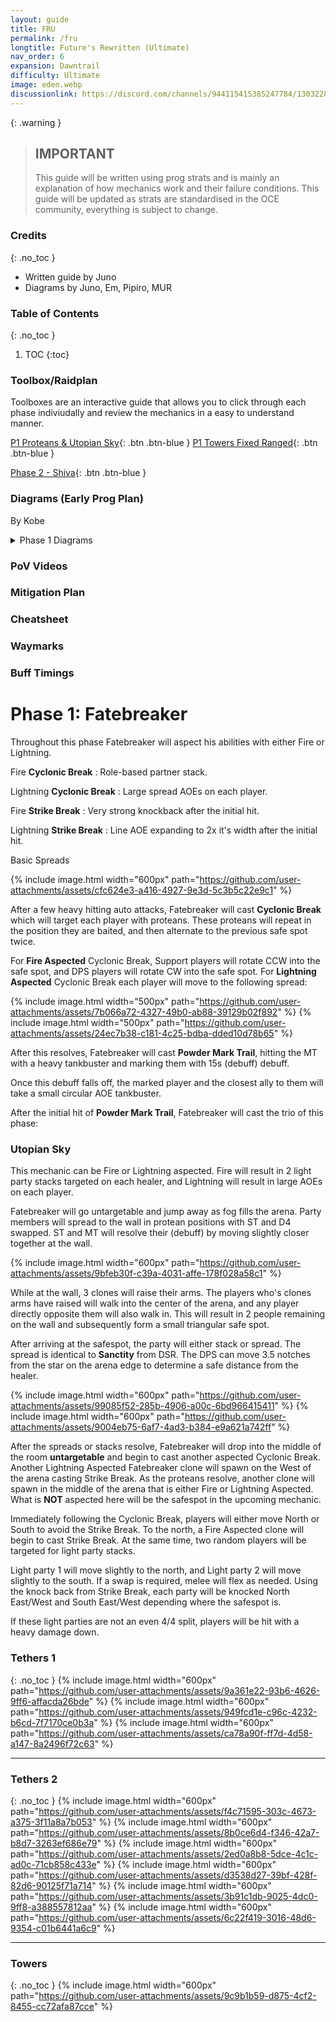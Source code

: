 ```yaml
---
layout: guide
title: FRU
permalink: /fru
longtitle: Future's Rewritten (Ultimate)
nav_order: 6
expansion: Dawntrail
difficulty: Ultimate
image: eden.webp
discussionlink: https://discord.com/channels/944115415385247784/1303228301015384106
---
```


{: .warning }
> ## IMPORTANT
> This guide will be written using prog strats and is mainly an explanation of how mechanics work and their failure conditions.
> This guide will be updated as strats are standardised in the OCE community, everything is subject to change.

### Credits
{: .no_toc }
- Written guide by Juno
- Diagrams by Juno, Em, Pipiro, MUR

### Table of Contents
{: .no_toc }

1. TOC
{:toc}

### Toolbox/Raidplan
Toolboxes are an interactive guide that allows you to click through each phase indiviudally and review the mechanics in a easy to understand manner.

[P1 Proteans & Utopian Sky](https://raidplan.io/plan/WlRr-qtrUTEPiaJZ){: .btn .btn-blue }
[P1 Towers Fixed Ranged](https://raidplan.io/plan/abSWBVZClS5m1HwD){: .btn .btn-blue }

[Phase 2 - Shiva](https://raidplan.io/plan/UWRJc6PQhPjdgNSI){: .btn .btn-blue }

### Diagrams (Early Prog Plan)
By Kobe

<details markdown=1>
<summary>Phase 1 Diagrams</summary>

### Basic Spread and Pairs/Spreads
{: .no_toc }
{% include image.html width="600px" path="https://github.com/user-attachments/assets/cfc624e3-a416-4927-9e3d-5c3b5c22e9c1" %}
{% include image.html width="600px" path="https://github.com/user-attachments/assets/7b066a72-4327-49b0-ab88-39129b02f892" %}
{% include image.html width="600px" path="https://github.com/user-attachments/assets/24ec7b38-c181-4c25-bdba-dded10d78b65" %}

---

### Utopian Sky
{: .no_toc }
{% include image.html width="600px" path="https://github.com/user-attachments/assets/9bfeb30f-c39a-4031-affe-178f028a58c1" %}
{% include image.html width="600px" path="https://github.com/user-attachments/assets/99085f52-285b-4906-a00c-6bd966415411" %}
{% include image.html width="600px" path="https://github.com/user-attachments/assets/9004eb75-6af7-4ad3-b384-e9a621a742ff" %}

---

### Tethers 1
{: .no_toc }
{% include image.html width="600px" path="https://github.com/user-attachments/assets/9a361e22-93b6-4626-9ff6-affacda26bde" %}
{% include image.html width="600px" path="https://github.com/user-attachments/assets/949fcd1e-c96c-4232-b6cd-7f7170ce0b3a" %}
{% include image.html width="600px" path="https://github.com/user-attachments/assets/ca78a90f-ff7d-4d58-a147-8a2496f72c63" %}

---

### Tethers 2
{: .no_toc }
{% include image.html width="600px" path="https://github.com/user-attachments/assets/f4c71595-303c-4673-a375-3f11a8a7b053" %}
{% include image.html width="600px" path="https://github.com/user-attachments/assets/8b0ce6d4-f346-42a7-b8d7-3263ef686e79" %}
{% include image.html width="600px" path="https://github.com/user-attachments/assets/2ed0a8b8-5dce-4c1c-ad0c-71cb858c433e" %}
{% include image.html width="600px" path="https://github.com/user-attachments/assets/d3538d27-39bf-428f-82d6-90125f71a714" %}
{% include image.html width="600px" path="https://github.com/user-attachments/assets/3b91c1db-9025-4dc0-9ff8-a388557812aa" %}
{% include image.html width="600px" path="https://github.com/user-attachments/assets/6c22f419-3016-48d6-9354-c01b6441a6c9" %}

---

### Towers
{: .no_toc }
{% include image.html width="600px" path="https://github.com/user-attachments/assets/9c9b1b59-d875-4cf2-8455-cc72afa87cce" %}

</details>

### PoV Videos

### Mitigation Plan

### Cheatsheet

### Waymarks

### Buff Timings

# Phase 1: Fatebreaker

Throughout this phase Fatebreaker will aspect his abilities with either Fire or Lightning.

Fire **Cyclonic Break**
: Role-based partner stack.

Lightning **Cyclonic Break**
: Large spread AOEs on each player.

Fire **Strike Break**
: Very strong knockback after the initial hit.

Lightning **Strike Break**
: Line AOE expanding to 2x it's width after the initial hit.

Basic Spreads

{% include image.html width="600px" path="https://github.com/user-attachments/assets/cfc624e3-a416-4927-9e3d-5c3b5c22e9c1" %}

After a few heavy hitting auto attacks, Fatebreaker will cast **Cyclonic Break** which will target each player with proteans.
These proteans will repeat in the position they are baited, and then alternate to the previous safe spot twice.

For **Fire Aspected** Cyclonic Break, Support players will rotate CCW into the safe spot, and DPS players will rotate CW into the safe spot.
For **Lightning Aspected** Cyclonic Break each player will move to the following spread:

{% include image.html width="500px" path="https://github.com/user-attachments/assets/7b066a72-4327-49b0-ab88-39129b02f892" %}
{% include image.html width="500px" path="https://github.com/user-attachments/assets/24ec7b38-c181-4c25-bdba-dded10d78b65" %}

After this resolves, Fatebreaker will cast **Powder Mark Trail**, hitting the MT with a heavy tankbuster and marking them with 15s (debuff) debuff.

Once this debuff falls off, the marked player and the closest ally to them will take a small circular AOE tankbuster.

After the initial hit of **Powder Mark Trail**, Fatebreaker will cast the trio of this phase:

### Utopian Sky

This mechanic can be Fire or Lightning aspected. Fire will result in 2 light party stacks targeted on each healer, and Lightning will result in large AOEs on each player.

Fatebreaker will go untargetable and jump away as fog fills the arena. Party members will spread to the wall in protean positions with ST and D4 swapped. ST and MT will resolve their (debuff) by moving slightly closer together at the wall.

{% include image.html width="600px" path="https://github.com/user-attachments/assets/9bfeb30f-c39a-4031-affe-178f028a58c1" %}

While at the wall, 3 clones will raise their arms. The players who's clones arms have raised will walk into the center of the arena, and any player directly opposite them will also walk in. 
This will result in 2 people remaining on the wall and subsequently form a small triangular safe spot. 

After arriving at the safespot, the party will either stack or spread. The spread is identical to **Sanctity** from DSR. 
The DPS can move 3.5 notches from the star on the arena edge to determine a safe distance from the healer.

{% include image.html width="600px" path="https://github.com/user-attachments/assets/99085f52-285b-4906-a00c-6bd966415411" %}
{% include image.html width="600px" path="https://github.com/user-attachments/assets/9004eb75-6af7-4ad3-b384-e9a621a742ff" %}

After the spreads or stacks resolve, Fatebreaker will drop into the middle of the room **untargetable** and begin to cast another aspected Cyclonic Break. Another Lightning Aspected Fatebreaker clone will spawn on the West of the arena casting Strike Break. As the proteans resolve, another clone will spawn in the middle of the arena that is either Fire or Lightning Aspected. What is **NOT** aspected here will be the safespot in the upcoming mechanic.

Immediately following the Cyclonic Break, players will either move North or South to avoid the Strike Break. To the north, a Fire Aspected clone will begin to cast Strike Break. At the same time, two random players will be targeted for light party stacks. 

Light party 1 will move slightly to the north, and Light party 2 will move slightly to the south. If a swap is required, melee will flex as needed. Using the knock back from Strike Break, each party will be knocked North East/West and South East/West depending where the safespot is. 

If these light parties are not an even 4/4 split, players will be hit with a heavy damage down.

### Tethers 1
{: .no_toc }
{% include image.html width="600px" path="https://github.com/user-attachments/assets/9a361e22-93b6-4626-9ff6-affacda26bde" %}
{% include image.html width="600px" path="https://github.com/user-attachments/assets/949fcd1e-c96c-4232-b6cd-7f7170ce0b3a" %}
{% include image.html width="600px" path="https://github.com/user-attachments/assets/ca78a90f-ff7d-4d58-a147-8a2496f72c63" %}

---

### Tethers 2
{: .no_toc }
{% include image.html width="600px" path="https://github.com/user-attachments/assets/f4c71595-303c-4673-a375-3f11a8a7b053" %}
{% include image.html width="600px" path="https://github.com/user-attachments/assets/8b0ce6d4-f346-42a7-b8d7-3263ef686e79" %}
{% include image.html width="600px" path="https://github.com/user-attachments/assets/2ed0a8b8-5dce-4c1c-ad0c-71cb858c433e" %}
{% include image.html width="600px" path="https://github.com/user-attachments/assets/d3538d27-39bf-428f-82d6-90125f71a714" %}
{% include image.html width="600px" path="https://github.com/user-attachments/assets/3b91c1db-9025-4dc0-9ff8-a388557812aa" %}
{% include image.html width="600px" path="https://github.com/user-attachments/assets/6c22f419-3016-48d6-9354-c01b6441a6c9" %}

---

### Towers
{: .no_toc }
{% include image.html width="600px" path="https://github.com/user-attachments/assets/9c9b1b59-d875-4cf2-8455-cc72afa87cce" %}

